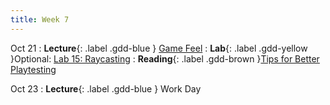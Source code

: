 ```yaml
---
title: Week 7
---
```


Oct 21
: **Lecture**{: .label .gdd-blue } [Game Feel]
: **Lab**{: .label .gdd-yellow }Optional: [Lab 15: Raycasting]
: **Reading**{: .label .gdd-brown }[Tips for Better Playtesting]

Oct 23
: **Lecture**{: .label .gdd-blue } Work Day

[Game Feel]:https://docs.google.com/presentation/d/1m3b50RvOGrwETjx0Kiy_1kIVYGfu2axHTaktSOUv8_4/edit?usp=sharing

[Lab 15: Raycasting]: ./../pages/labs/lab15/lab15

[Tips for Better Playtesting]: https://www.gamedeveloper.com/design/best-practices-five-tips-for-better-playtesting 

[Work Day]: https://docs.google.com/presentation/d/10YDaUEdAo7J9C5cvlaEdOoD8FKNxnbf0T0V6bbSF6ak/edit?usp=sharing